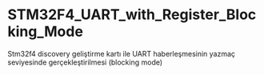 # STM32F4_UART_with_Register_Blocking_Mode
 Stm32f4 discovery geliştirme kartı ile UART haberleşmesinin yazmaç seviyesinde  gerçekleştirilmesi (blocking mode)
